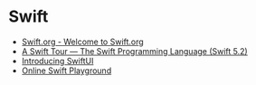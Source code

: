 # Swift

- [Swift.org - Welcome to Swift.org](https://swift.org/)
- [A Swift Tour — The Swift Programming Language (Swift 5.2)](https://docs.swift.org/swift-book/GuidedTour/GuidedTour.html)
- [Introducing SwiftUI
](https://developer.apple.com/tutorials/swiftui)
- [Online Swift Playground](http://online.swiftplayground.run/)

